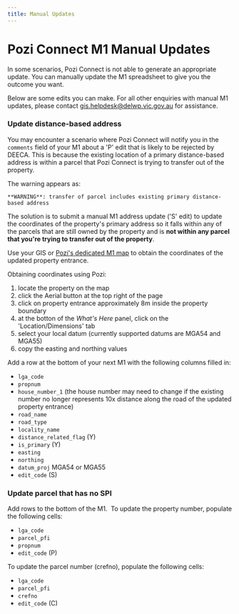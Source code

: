 ```yaml
---
title: Manual Updates
---
```


# Pozi Connect M1 Manual Updates

In some scenarios, Pozi Connect is not able to generate an appropriate update. You can manually update the M1 spreadsheet to give you the outcome you want.

Below are some edits you can make. For all other enquiries with manual M1 updates, please contact gis.helpdesk@delwp.vic.gov.au for assistance.

### Update distance-based address

You may encounter a scenario where Pozi Connect will notify you in the `comments` field of your M1 about a 'P' edit that is likely to be rejected by DEECA. This is because the existing location of a primary distance-based address is within a parcel that Pozi Connect is trying to transfer out of the property.

The warning appears as:

`**WARNING**: transfer of parcel includes existing primary distance-based address`

The solution is to submit a manual M1 address update ('S' edit) to update the coordinates of the property's primary address so it falls within any of the parcels that are still owned by the property and is **not within any parcel that you're trying to transfer out of the property**.

Use your GIS or [Pozi's dedicated M1 map](https://vicmap.pozi.com/) to obtain the coordinates of the updated property entrance.

Obtaining coordinates using Pozi:

1. locate the property on the map
2. click the Aerial button at the top right of the page
3. click on property entrance approximately 8m inside the property boundary
4. at the botton of the *What's Here* panel, click on the 'Location/Dimensions' tab
5. select your local datum (currently supported datums are MGA54 and MGA55)
6. copy the easting and northing values

Add a row at the bottom of your next M1 with the following columns filled in:

* `lga_code`
* `propnum`
* `house_number_1` (the house number may need to change if the existing number no longer represents 10x distance along the road of the updated property entrance)
* `road_name`
* `road_type`
* `locality_name`
* `distance_related_flag` (Y)
* `is_primary` (Y)
* `easting`
* `northing`
* `datum_proj` MGA54 or MGA55
* `edit_code` (S)

### Update parcel that has no SPI

Add rows to the bottom of the M1.
​
To update the property number, populate the following cells:
​
* `lga_code`
* `parcel_pfi`
* `propnum`
* `edit_code` (P)

To update the parcel number (crefno), populate the following cells:​​

* `lga_code`
* `parcel_pfi`
* `crefno`
* `edit_code` (C)
